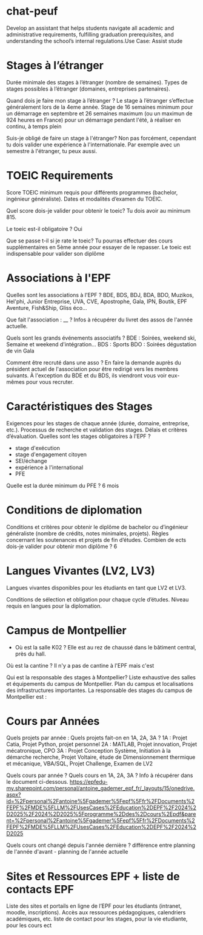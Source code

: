 # chat-peuf
Develop an assistant that helps students navigate all academic and administrative requirements, fulfilling graduation prerequisites, and understanding the school’s internal regulations.Use Case: Assist stude

# Stages à l’étranger

Durée minimale des stages à l’étranger (nombre de semaines).
Types de stages possibles à l’étranger (domaines, entreprises partenaires).

Quand dois je faire mon stage à l’étranger ?
Le stage à l’étranger s’effectue généralement lors de la 4eme année. Stage de 16 semaines minimum pour un démarrage en septembre et 26 semaines maximum (ou un maximun de 924 heures en France) pour un démarrage pendant l'été, à réaliser en continu, à temps plein

Suis-je obligé de faire un stage à l'étranger?
Non pas forcément, cependant tu dois valider une expérience à l'internationale. Par exemple avec un semestre à l'étranger, tu peux aussi.

# TOEIC Requirements

Score TOEIC minimum requis pour différents programmes (bachelor, ingénieur généraliste).
Dates et modalités d’examen du TOEIC.

Quel score dois-je valider pour obtenir le toeic? 
Tu dois avoir au minimum 815.

Le toeic est-il obligatoire ?
Oui

Que se passe t-il si je rate le toeic?
Tu pourras effectuer des cours supplémentaires en 5ème année pour essayer de le repasser. Le toeic est indispensable pour valider son diplôme

# Associations à l'EPF

Quelles sont les associations à l'EPF ?
BDE, BDS, BDJ, BDA, BDO, Muzikos, Hel'phi, Junior Entreprise, UVA, CVE, Apostrophe, Gala, IPN, Boutik, EPF Aventure, Fish&Ship, Gliss éco...

Que fait l'association : __ ? 
Infos à récupérer du livret des assos de l'année actuelle.

Quels sont les grands événements associatifs ? 
BDE : Soirées, weekend ski, Semaine et weekend d'intégration…
BDS : Sports
BDO : Soirées dégustation de vin
Gala

Comment être recruté dans une asso ?
En faire la demande auprès du président actuel de l'association pour être redirigé vers les membres suivants. 
À l'exception du BDE et du BDS, ils viendront vous voir eux-mêmes pour vous recruter. 

# Caractéristiques des Stages

Exigences pour les stages de chaque année (durée, domaine, entreprise, etc.).
Processus de recherche et validation des stages.
Délais et critères d’évaluation.
Quelles sont les stages obligatoires à l'EPF ?
- stage d'exécution
- stage d'engagement citoyen
- SEI/échange
- expérience à l'international
- PFE

Quelle est la durée minimum du PFE ?
6 mois


# Conditions de diplomation

Conditions et critères pour obtenir le diplôme de bachelor ou d’ingénieur généraliste (nombre de crédits, notes minimales, projets).
Règles concernant les soutenances et projets de fin d’études.
Combien de ects dois-je valider pour obtenir mon diplôme ?
6

# Langues Vivantes (LV2, LV3)

Langues vivantes disponibles pour les étudiants en tant que LV2 et LV3.

Conditions de sélection et obligation pour chaque cycle d’études.
Niveau requis en langues pour la diplomation.
# Campus de Montpellier

- Où est la salle K02 ?
Elle est au rez de chaussé dans le bâtiment central, près du hall.

Où est la cantine ?
Il n'y a pas de cantine à l'EPF mais c'est 

Qui est la responsable des stages à Montpellier?
Liste exhaustive des salles et équipements du campus de Montpellier.
Plan du campus et localisations des infrastructures importantes.
La responsable des stages du campus de Montpellier est : 

# Cours par Années
Quels projets par année :
Quels projets fait-on en 1A, 2A, 3A ? 
1A : Projet Catia, Projet Python, projet personnel
2A : MATLAB, Projet innovation, Projet mécatronique, CPO
3A : Projet Conception Système, Initiation à la démarche recherche, Projet Voltaire, étude de Dimensionnement thermique et mécanique, VBA/SQL, Projet Challenge, Examen de LV2

Quels cours par année ? 
Quels cours en 1A, 2A, 3A ? 
Info à récupérer dans le document ci-dessous.
https://epfedu-my.sharepoint.com/personal/antoine_gademer_epf_fr/_layouts/15/onedrive.aspx?id=%2Fpersonal%2Fantoine%5Fgademer%5Fepf%5Ffr%2FDocuments%2FEPF%2FMDE%5FLLM%2FUsesCases%2FEducation%2DEPF%2F2024%2D2025%2F2024%2D2025%5Fprogramme%2Ddes%2Dcours%2Epdf&parent=%2Fpersonal%2Fantoine%5Fgademer%5Fepf%5Ffr%2FDocuments%2FEPF%2FMDE%5FLLM%2FUsesCases%2FEducation%2DEPF%2F2024%2D2025

Quels cours ont changé depuis l'année dernière ? 
différence entre planning de l'année d'avant - planning de l'année actuelle

# Sites et Ressources EPF + liste de contacts EPF 

Liste des sites et portails en ligne de l’EPF pour les étudiants (intranet, moodle, inscriptions).
Accès aux ressources pédagogiques, calendriers académiques, etc.
liste de contact pour les stages, pour la vie etudiante, pour les cours ect
